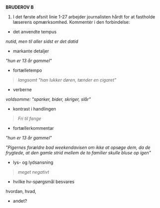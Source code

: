 **BRUDEROV B**

1.  I det første afsnit linie 1-27 arbejder journalisten hårdt for at
    fastholde læserens opmærksomhed. Kommentér i den forbindelse:

-   det anvendte tempus

*nutid, men til aller sidst er det datid*

-   markante detaljer

*"hun er 13 år gammel"*

-   fortælletempo

> *langsomt "han lukker døren, tænder en cigaret"*

-   verberne

*voldsomme: "sparker, bider, skriger, slår"*

-   kontrast i handlingen

> *Fri til fange*

-   fortællerkommentar

*"hun er 13 år gammel"*

*"Pigernes forældre bad weekendavisen om ikke at opsøge dem, da de
frygtede, at den gamle strid mellem de to familier skulle bluse op
igen"*

-   lys- og lydsansning

> *meget negativt*

-   hvilke hv-spørgsmål besvares

hvordan, hvad,

-   andet?
